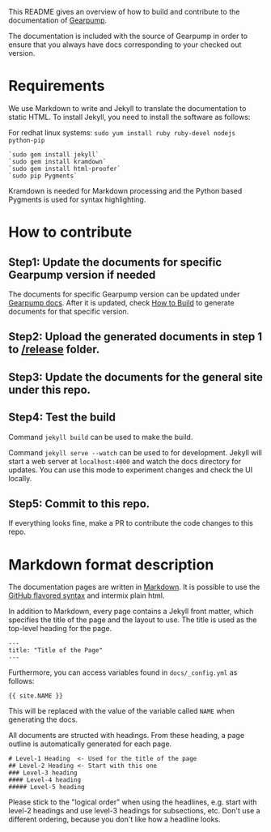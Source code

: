 This README gives an overview of how to build and contribute to the documentation of [Gearpump](https://github.com/apache/incubator-gearpump).

The documentation is included with the source of Gearpump in order to ensure that you always
have docs corresponding to your checked out version.

# Requirements

We use Markdown to write and Jekyll to translate the documentation to static HTML. To install
Jekyll, you need to install the software as follows:

For redhat linux systems:
    `sudo yum install ruby ruby-devel nodejs python-pip`

    `sudo gem install jekyll`
    `sudo gem install kramdown`
    `sudo gem install html-proofer`
    `sudo pip Pygments`

Kramdown is needed for Markdown processing and the Python based Pygments is used for syntax
highlighting.

# How to contribute

## Step1: Update the documents for specific Gearpump version if needed
The documents for specific Gearpump version can be updated under [Gearpump docs](https://github.com/apache/incubator-gearpump/tree/master/docs).
After it is updated, check [How to Build](https://github.com/apache/incubator-gearpump/tree/master/docs#how-to-build) to generate documents for that specific version.

## Step2: Upload the generated documents in step 1 to [/release](https://github.com/apache/incubator-gearpump-site/tree/asf-site/releases) folder.

## Step3: Update the documents for the general site under this repo.

## Step4: Test the build

Command `jekyll build` can be used to make the build.

Command `jekyll serve --watch` can be used to for development. Jekyll will start a web server at
`localhost:4000` and watch the docs directory for updates. You can use this mode to experiment changes and check the UI locally. 

## Step5: Commit to this repo.
If everything looks fine, make a PR to contribute the code changes to this repo.

# Markdown format description

The documentation pages are written in
[Markdown](http://daringfireball.net/projects/markdown/syntax). It is possible to use the
[GitHub flavored syntax](http://github.github.com/github-flavored-markdown) and intermix plain html.

In addition to Markdown, every page contains a Jekyll front matter, which specifies the title of the
page and the layout to use. The title is used as the top-level heading for the page.

    ---
    title: "Title of the Page"
    ---

Furthermore, you can access variables found in `docs/_config.yml` as follows:

    {{ site.NAME }}

This will be replaced with the value of the variable called `NAME` when generating
the docs.

All documents are structed with headings. From these heading, a page outline is
automatically generated for each page.

```
# Level-1 Heading  <- Used for the title of the page
## Level-2 Heading <- Start with this one
### Level-3 heading
#### Level-4 heading
##### Level-5 heading
```

Please stick to the "logical order" when using the headlines, e.g. start with level-2 headings and
use level-3 headings for subsections, etc. Don't use a different ordering, because you don't like
how a headline looks.
